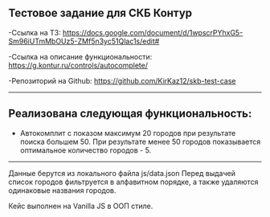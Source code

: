 ## Тестовое задание для СКБ Контур ##

 -Ссылка на ТЗ:    https://docs.google.com/document/d/1wpscrPYhxG5-Sm96iUTmMbOUz5-ZMf5n3yc51Qlac1s/edit#
 
 -Ссылка на описание функциональности:
 https://g.kontur.ru/controls/autocomplete/
 
 -Репозиторий на Github: https://github.com/KirKaz12/skb-test-case


----------

Реализована следующая функциональность:
---------------------------------------

 
  - Автокомплит с показом максимум 20 городов при результате поиска большем 50. При результате менее 50 городов показывается оптимальное количество городов - 5.
  

 
-------
Данные берутся из локального файла js/data.json
Перед выдачей список городов фильтруется в алфавитном порядке, а также удаляются одинаковые названия городов.

Кейс выполнен на Vanilla JS в ООП стиле.

